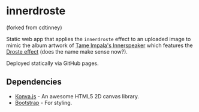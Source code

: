 # innerdroste

(forked from cdtinney)

Static web app that applies the `innerdroste` effect to an uploaded image to mimic the album artwork of [Tame Impala's Innerspeaker](https://en.wikipedia.org/wiki/Innerspeaker) which features the [Droste effect](https://en.wikipedia.org/wiki/Droste_effect) (does the name make sense now?).

Deployed statically via GitHub pages.

## Dependencies
- [Konva.js](https://konvajs.github.io/) - An awesome HTML5 2D canvas library.
- [Bootstrap](https://getbootstrap.com/) - For styling.
